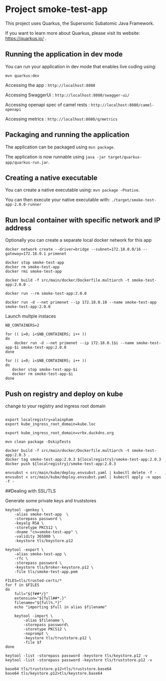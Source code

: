 # Project smoke-test-app

This project uses Quarkus, the Supersonic Subatomic Java Framework.

If you want to learn more about Quarkus, please visit its website: https://quarkus.io/ .

## Running the application in dev mode

You can run your application in dev mode that enables live coding using:

```
mvn quarkus:dev
```

Accessing the app : `http://localhost:8080`

Accessing SwaggerUi : `http://localhost:8080/swagger-ui/`

Accessing openapi spec of camel rests : `http://localhost:8080/camel-openapi`

Accessing metrics : `http://localhost:8080/q/metrics`

## Packaging and running the application

The application can be packaged using `mvn package`.

The application is now runnable using `java -jar target/quarkus-app/quarkus-run.jar`.

## Creating a native executable

You can create a native executable using: `mvn package -Pnative`.

You can then execute your native executable with: `./target/smoke-test-app-2.0.0-runner`

## Run local container with specific network and IP address

Optionally you can create a separate local docker network for this app

```
docker network create --driver=bridge --subnet=172.18.0.0/16 --gateway=172.18.0.1 primenet 
```

```
docker stop smoke-test-app
docker rm smoke-test-app
docker rmi smoke-test-app

docker build -f src/main/docker/Dockerfile.multiarch -t smoke-test-app:2.0.0 .

docker run --rm smoke-test-app:2.0.0

docker run -d --net primenet --ip 172.18.0.10 --name smoke-test-app smoke-test-app:2.0.0
```

Launch multple instaces

```
NB_CONTAINERS=2

for (( i=0; i<$NB_CONTAINERS; i++ ))
do
    docker run -d --net primenet --ip 172.18.0.1$i --name smoke-test-app-$i smoke-test-app:2.0.0
done

for (( i=0; i<$NB_CONTAINERS; i++ ))
do
   docker stop smoke-test-app-$i
   docker rm smoke-test-app-$i
done

```


## Push on registry and deploy on kube

change to your registry and ingress root domain

```

export localregistry=alainpham
export kube_ingress_root_domain=kube.loc 

export kube_ingress_root_domain=vrbx.duckdns.org

mvn clean package -DskipTests

docker build -f src/main/docker/Dockerfile.multiarch -t smoke-test-app:2.0.3 .
docker tag smoke-test-app:2.0.3 ${localregistry}/smoke-test-app:2.0.3
docker push ${localregistry}/smoke-test-app:2.0.3

envsubst < src/main/kube/deploy.envsubst.yaml | kubectl delete -f -
envsubst < src/main/kube/deploy.envsubst.yaml | kubectl apply -n apps -f -

```



##Dealing with SSL/TLS

Generate some private keys and truststores

```
keytool -genkey \
    -alias smoke-test-app  \
    -storepass password \
    -keyalg RSA \
    -storetype PKCS12 \
    -dname "cn=smoke-test-app" \
    -validity 365000 \
    -keystore tls/keystore.p12

keytool -export \
    -alias smoke-test-app \
    -rfc \
    -storepass password \
    -keystore tls/broker-keystore.p12 \
    -file tls/smoke-test-app.pem

FILES=tls/trusted-certs/*
for f in $FILES
do
    full="${f##*/}"
    extension="${full##*.}"
    filename="${full%.*}"
    echo "importing $full in alias $filename"

    keytool -import \
        -alias $filename \
        -storepass password\
        -storetype PKCS12 \
        -noprompt \
        -keystore tls/truststore.p12 \
        -file $f
done

keytool -list -storepass password -keystore tls/keystore.p12 -v
keytool -list -storepass password -keystore tls/truststore.p12 -v

base64 tls/truststore.p12>tls/truststore.base64
base64 tls/keystore.p12>tls/keystore.base64

```